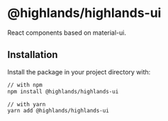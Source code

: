 # @highlands/highlands-ui

React components based on material-ui.

## Installation

Install the package in your project directory with:

```sh
// with npm
npm install @highlands/highlands-ui

// with yarn
yarn add @highlands/highlands-ui
```

